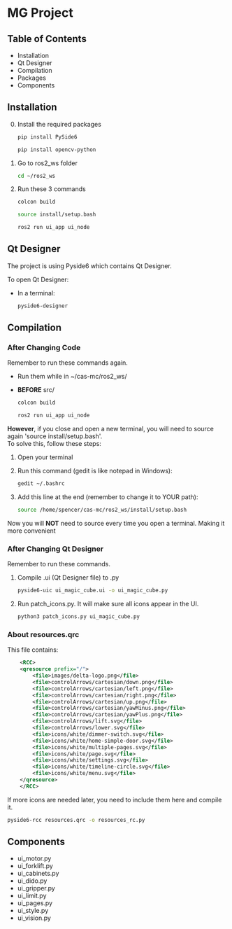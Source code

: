 # MG Project

## Table of Contents

- Installation
- Qt Designer
- Compilation
- Packages
- Components

## Installation

0. Install the required packages

    ```bash
    pip install PySide6
    ```

    ```bash
    pip install opencv-python
    ```

1. Go to ros2_ws folder

    ```bash
    cd ~/ros2_ws
    ```

2. Run these 3 commands

    ```bash
    colcon build
    ```

     ```bash
    source install/setup.bash
    ```

    ```bash
    ros2 run ui_app ui_node
    ```

## Qt Designer

The project is using Pyside6 which contains Qt Designer.

To open Qt Designer:

- In a terminal:

    ```bash
    pyside6-designer
    ```

## Compilation

### After Changing Code

Remember to run these commands again.  

- Run them while in ~/cas-mc/ros2_ws/
- **BEFORE** src/

    ```bash
    colcon build
    ```

    ```bash
    ros2 run ui_app ui_node
    ```

**However**, if you close and open a new terminal, you will need to source again 'source install/setup.bash'.  
To solve this, follow these steps:

1. Open your terminal
2. Run this command (gedit is like notepad in Windows):

    ```bash
    gedit ~/.bashrc
    ```

3. Add this line at the end (remember to change it to YOUR path):

    ```bash
    source /home/spencer/cas-mc/ros2_ws/install/setup.bash
    ```

Now you will **NOT** need to source every time you open a terminal. Making it more convenient

### After Changing Qt Designer

Remember to run these commands.

1. Compile .ui (Qt Designer file) to .py

    ```bash
    pyside6-uic ui_magic_cube.ui -o ui_magic_cube.py
    ```

2. Run patch_icons.py. It will make sure all icons appear in the UI.

    ```bash
    python3 patch_icons.py ui_magic_cube.py
    ```

### About resources.qrc

This file contains:

```xml
    <RCC>
    <qresource prefix="/">
        <file>images/delta-logo.png</file>
        <file>controlArrows/cartesian/down.png</file>
        <file>controlArrows/cartesian/left.png</file>
        <file>controlArrows/cartesian/right.png</file>
        <file>controlArrows/cartesian/up.png</file>
        <file>controlArrows/cartesian/yawMinus.png</file>
        <file>controlArrows/cartesian/yawPlus.png</file>
        <file>controlArrows/lift.svg</file>
        <file>controlArrows/lower.svg</file>
        <file>icons/white/dimmer-switch.svg</file>
        <file>icons/white/home-simple-door.svg</file>
        <file>icons/white/multiple-pages.svg</file>
        <file>icons/white/page.svg</file>
        <file>icons/white/settings.svg</file>
        <file>icons/white/timeline-circle.svg</file>
        <file>icons/white/menu.svg</file>
    </qresource>
    </RCC>
```

If more icons are needed later, you need to include them here and compile it.

```bash
pyside6-rcc resources.qrc -o resources_rc.py
```

## Components

- ui_motor.py
- ui_forklift.py
- ui_cabinets.py
- ui_dido.py
- ui_gripper.py
- ui_limit.py
- ui_pages.py
- ui_style.py
- ui_vision.py

